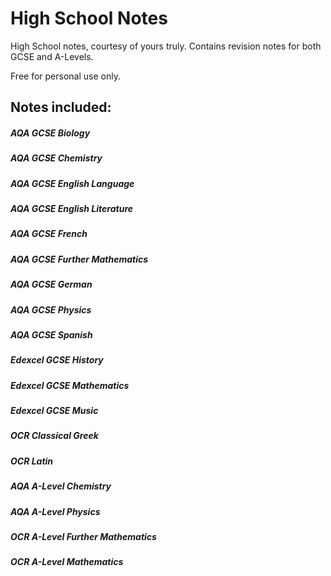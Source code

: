# High School Notes

High School notes, courtesy of yours truly.
Contains revision notes for both GCSE and A-Levels.

Free for personal use only.

## Notes included: 
##### AQA GCSE Biology
##### AQA GCSE Chemistry
##### AQA GCSE English Language
##### AQA GCSE English Literature
##### AQA GCSE French
##### AQA GCSE Further Mathematics
##### AQA GCSE German
##### AQA GCSE Physics
##### AQA GCSE Spanish
##### Edexcel GCSE History
##### Edexcel GCSE Mathematics
##### Edexcel GCSE Music
##### OCR Classical Greek
##### OCR Latin

##### AQA A-Level Chemistry
##### AQA A-Level Physics
##### OCR A-Level Further Mathematics
##### OCR A-Level Mathematics
